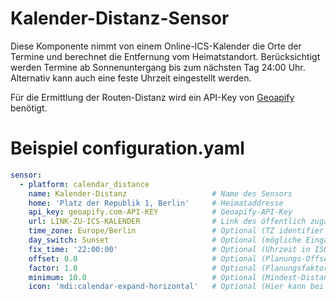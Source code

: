 # Kalender-Distanz-Sensor
Diese Komponente nimmt von einem Online-ICS-Kalender die Orte der Termine und berechnet die Entfernung vom Heimatstandort.
Berücksichtigt werden Termine ab Sonnenuntergang bis zum nächsten Tag 24:00 Uhr. Alternativ kann auch eine feste Uhrzeit eingestellt werden.

Für die Ermittlung der Routen-Distanz wird ein API-Key von [Geoapify](https://www.geoapify.com/) benötigt.

# Beispiel configuration.yaml
```yaml
sensor:
  - platform: calendar_distance
    name: Kalender-Distanz                   # Name des Sensors
    home: 'Platz der Republik 1, Berlin'     # Heimataddresse
    api_key: geoapify.com-API-KEY            # Geoapify-API-Key
    url: LINK-ZU-ICS-KALENDER                # Link des öffentlich zugänglichen ICS-Kalenders
    time_zone: Europe/Berlin                 # Optional (TZ identifier https://en.wikipedia.org/wiki/List_of_tz_database_time_zones)
    day_switch: Sunset                       # Optional (mögliche Eingaben: Sunset, FixTime)
    fix_time: '22:00:00'                     # Optional (Uhrzeit in ISO-8601-Format)
    offset: 0.0                              # Optional (Planungs-Offset)
    factor: 1.0                              # Optional (Planungsfaktor)
    minimum: 10.0                            # Optional (Mindest-Distanz in km)
    icon: 'mdi:calendar-expand-horizontal'   # Optional (Hier kann bei Bedarf ein anderes Icon gewählt werden)
```
